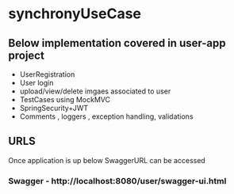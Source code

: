 # synchronyUseCase
## Below implementation covered in user-app project

- UserRegistration 
- User login
- upload/view/delete imgaes associated to user
- TestCases using MockMVC
- SpringSecurity+JWT
- Comments , loggers , exception handling, validations

## URLS
Once application is up below SwaggerURL can be accessed
### Swagger - http://localhost:8080/user/swagger-ui.html